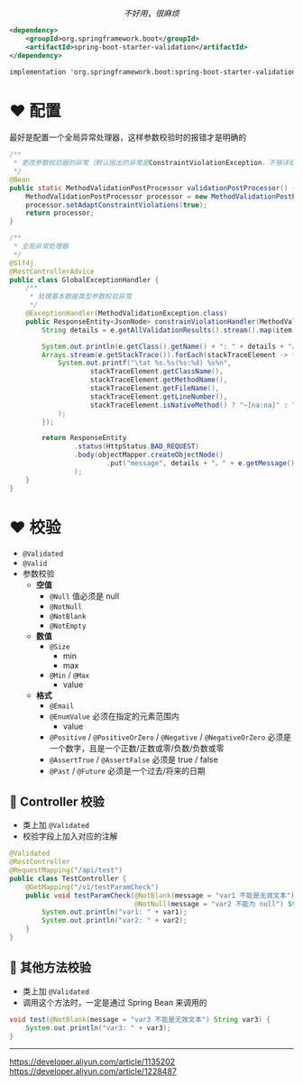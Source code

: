 $$
不好用，很麻烦
$$

```xml
<dependency>
    <groupId>org.springframework.boot</groupId>
    <artifactId>spring-boot-starter-validation</artifactId>
</dependency>

implementation 'org.springframework.boot:spring-boot-starter-validation'
```

# ❤️ 配置
最好是配置一个全局异常处理器，这样参数校验时的报错才是明确的

```java
/**
 * 更改参数校验器的异常（默认抛出的异常是ConstraintViolationException，不够详细
 */
@Bean
public static MethodValidationPostProcessor validationPostProcessor() {
	MethodValidationPostProcessor processor = new MethodValidationPostProcessor();
	processor.setAdaptConstraintViolations(true);
	return processor;
}
```

```java
/**  
 * 全局异常处理器  
 */  
@Slf4j  
@RestControllerAdvice  
public class GlobalExceptionHandler {
    /**
     * 处理基本数据类型参数校验异常
     */
    @ExceptionHandler(MethodValidationException.class)
    public ResponseEntity<JsonNode> constrainViolationHandler(MethodValidationException e) {
        String details = e.getAllValidationResults().stream().map(item -> item.getResolvableErrors().stream().findFirst().get().getDefaultMessage()).collect(Collectors.joining(", "));

        System.out.println(e.getClass().getName() + ": " + details + "。" + e.getMessage());
        Arrays.stream(e.getStackTrace()).forEach(stackTraceElement -> {
            System.out.printf("\tat %s.%s(%s:%d) %s%n",
                    stackTraceElement.getClassName(),
                    stackTraceElement.getMethodName(),
                    stackTraceElement.getFileName(),
                    stackTraceElement.getLineNumber(),
                    stackTraceElement.isNativeMethod() ? "~[na:na]" : "~[classes/:na]"
            );
        });

        return ResponseEntity
                .status(HttpStatus.BAD_REQUEST)
                .body(objectMapper.createObjectNode()
                        .put("message", details + "。" + e.getMessage())
                );
    }
}
```

# ❤️ 校验
- `@Validated` 
- `@Valid` 
- 参数校验
	- **空值**
		- `@Null` 值必须是 null
		- `@NotNull` 
		- `@NotBlank` 
		- `@NotEmpty` 
	- **数值**
		- `@Size` 
			- min
			- max
		- `@Min` / `@Max` 
			- value
	- **格式**
		- `@Email` 
		- `@EnumValue` 必须在指定的元素范围内
			- value
		- `@Positive` / `@PositiveOrZero` / `@Negative` / `@NegativeOrZero` 必须是一个数字，且是一个正数/正数或零/负数/负数或零
		- `@AssertTrue` / `@AssertFalse` 必须是 true / false
		- `@Past` / `@Future` 必须是一个过去/将来的日期

## 💛 Controller 校验
- 类上加 `@Validated` 
- 校验字段上加入对应的注解

```java
@Validated
@RestController
@RequestMapping("/api/test")
public class TestController {
    @GetMapping("/v1/testParamCheck")
    public void testParamCheck(@NotBlank(message = "var1 不能是无效文本") String var1,
                               @NotNull(message = "var2 不能为 null") String var2) {
        System.out.println("var1: " + var1);
        System.out.println("var2: " + var2);
    }
}
```

## 💛 其他方法校验
- 类上加 `@Validated` 
- 调用这个方法时，一定是通过 Spring Bean 来调用的

```java
void test(@NotBlank(message = "var3 不能是无效文本") String var3) {
	System.out.println("var3: " + var3);
}
```

---

https://developer.aliyun.com/article/1135202
https://developer.aliyun.com/article/1228487


